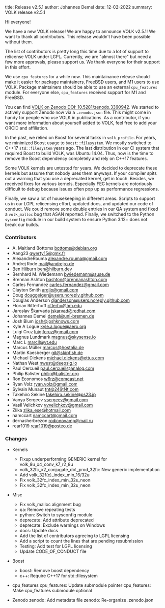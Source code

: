 title: Release v2.5.1
author: Johannes Demel
date: 12-02-2022
summary: VOLK release v2.5.1

Hi everyone!

We have a new VOLK release! We are happy to announce VOLK v2.5.1! We want to thank all contributors. This release wouldn't have been possible without them.

The list of contributors is pretty long this time due to a lot of support to relicense VOLK under LGPL. Currently, we are "almost there" but need a few more approvals, please support us. We thank everyone for their support in this effort.

We use `cpu_features` for a while now. This maintainance release should make it easier for package maintainers, FreeBSD users, and M1 users to use VOLK. Package maintainers should be able to use an external `cpu_features` module. For everyone else, `cpu_features` received support for M1 and FreeBSD.

You can find [VOLK on Zenodo DOI: 10.5281/zenodo.3360942](https://doi.org/10.5281/zenodo.3360942).
We started to actively support Zenodo now via a `.zenodo.json` file. This might come in handy for people who use VOLK in publications. As a contributor, if you want more information about yourself added to VOLK, feel free to add your ORCiD and affiliation.

In the past, we relied on Boost for several tasks in `volk_profile`. For years, we minimized Boost usage to `boost::filesystem`. We mostly switched to C++17 `std::filesystem` years ago. The last distribution in our CI system that required Boost to build VOLK, was Ubuntu 14.04. Thus, now is the time to remove the Boost dependency completely and rely on C++17 features.

Some VOLK kernels are untested for years. We decided to deprecate these kernels but assume that nobody uses them anyways. If your compiler spits out a warning that you use a deprecated kernel, get in touch. Besides, we received fixes for various kernels. Especially FEC kernels are notoriously difficult to debug because issues often pop up as performance regressions.

Finally, we saw a lot of housekeeping in different areas. Scripts to support us in our LGPL relicensing effort, updated docs, and updated our code of conduct. We could remove some double entries in our QA system and fixed a `volk_malloc` bug that ASAN reported.
Finally, we switched to the Python `sysconfig` module in our build system to ensure Python 3.12+ does not break our builds.



### Contributors

* A. Maitland Bottoms <bottoms@debian.org>
* Aang23 <qwerty15@gmx.fr>
* AlexandreRouma <alexandre.rouma@gmail.com>
* Andrej Rode <mail@andrejro.de>
* Ben Hilburn <ben@hilburn.dev>
* Bernhard M. Wiedemann <bwiedemann@suse.de>
* Brennan Ashton <bashton@brennanashton.com>
* Carles Fernandez <carles.fernandez@gmail.com>
* Clayton Smith <argilo@gmail.com>
* Doug <douggeiger@users.noreply.github.com>
* Douglas Anderson <djanderson@users.noreply.github.com>
* Florian Ritterhoff <ritterho@hm.edu>
* Jaroslav Škarvada <jskarvad@redhat.com>
* Johannes Demel <demel@uni-bremen.de>
* Josh Blum <josh@joshknows.com>
* Kyle A Logue <kyle.a.logue@aero.org>
* Luigi Cruz <luigifcruz@gmail.com>
* Magnus Lundmark <magnus@skysense.io>
* Marc L <marcll@vt.edu>
* Marcus Müller <marcus@hostalia.de>
* Martin Kaesberger <git@skipfish.de>
* Michael Dickens <michael.dickens@ettus.com>
* Nathan West <nwest@deepsig.io>
* Paul Cercueil <paul.cercueil@analog.com>
* Philip Balister <philip@balister.org>
* Ron Economos <w6rz@comcast.net>
* Ryan Volz <ryan.volz@gmail.com>
* Sylvain Munaut <tnt@246tNt.com>
* Takehiro Sekine <takehiro.sekine@ps23.jp>
* Vanya Sergeev <vsergeev@gmail.com>
* Vasil Velichkov <vvvelichkov@gmail.com>
* Zlika <zlika_ese@hotmail.com>
* namccart <namccart@gmail.com>
* dernasherbrezon <rodionovamp@mail.ru>
* rear1019 <rear1019@posteo.de>


### Changes

* Kernels
    - Fixup underperforming GENERIC kernel for volk_8u_x4_conv_k7_r2_8u
    - volk_32fc_x2_conjugate_dot_prod_32fc: New generic implementation
    - Add volk_32f(c)_index_min_16/32u
    - Fix volk_32fc_index_min_32u_neon
    - Fix volk_32fc_index_min_32u_neon

* Misc
    - Fix volk_malloc alignment bug
    - qa: Remove repeating tests
    - python: Switch to sysconfig module
    - deprecate: Add attribute deprecated
    - deprecate: Exclude warnings on Windows
    - docs: Update docs
    - Add the list of contributors agreeing to LGPL licensing
    - Add a script to count the lines that are pending resubmission
    - Testing: Add test for LGPL licensing
    - Update CODE_OF_CONDUCT file

* Boost
    - boost: Remove boost dependency
    - c++: Require C++17 for std::filesystem

* cpu_features
      cpu_features: Update submodule pointer
      cpu_features: Make cpu_features submodule optional

* Zenodo
      zenodo: Add metadata file
      zenodo: Re-organize .zenodo.json

